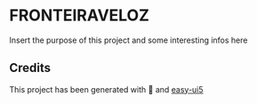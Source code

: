 # FRONTEIRAVELOZ

Insert the purpose of this project and some interesting infos here

## Credits

This project has been generated with 💙 and [easy-ui5](https://github.com/SAP)
